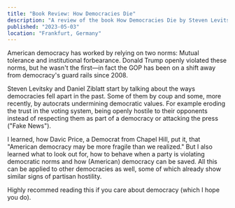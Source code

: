 ```yaml
---
title: "Book Review: How Democracies Die"
description: "A review of the book How Democracies Die by Steven Levitsky and Daniel Ziblatt"
published: "2023-05-03"
location: "Frankfurt, Germany"
---
```


American democracy has worked by relying on two norms: Mutual tolerance and
institutional forbearance.
Donald Trump openly violated these norms, but he wasn't the first—in fact the 
GOP has been on a shift away from democracy's guard rails since 2008.

<!-- more -->

Steven Levitsky and Daniel Ziblatt start by talking about the ways democracies
fell apart in the past. Some of them by coup and some, more recently, by 
autocrats undermining democratic values.
For example eroding the trust in the voting system, being openly 
hostile to their opponents instead of respecting them as part of a democracy or 
attacking the press ("Fake News").

I learned, how Davic Price, a Democrat from Chapel Hill, put it, 
that "American democracy may be more fragile than we realized."
But I also learned what to look out for, how to behave when a party is 
violating democratic norms and how (American) democracy can be saved. 
All this can be applied to other democracies as well, some of which already 
show similar signs of partisan hostility.

Highly recommed reading this if you care about democracy (which I hope you do).
